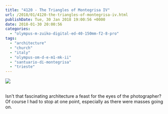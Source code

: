 ```yaml
---
title: "4120 - The Triangles of Montegrisa IV"
url: /2018/01/4120-the-triangles-of-montegrisa-iv.html
publishDate: Tue, 30 Jan 2018 19:00:56 +0000
date: 2018-01-30 20:00:56
categories: 
  - "olympus-m-zuiko-digital-ed-40-150mm-f2-8-pro"
tags: 
  - "architecture"
  - "church"
  - "italy"
  - "olympus-om-d-e-m1-mk-ii"
  - "santuario-di-montegrisa"
  - "trieste"
---
```

<div class="container">
<div class="center"><a target="_blank" href="https://d25zfm9zpd7gm5.cloudfront.net/1200x1200/2017/20170527_121658_lr.jpg"><img class="webfeedsFeaturedVisual" src="https://d25zfm9zpd7gm5.cloudfront.net/0600x0600/2017/20170527_121658_lr.jpg" /></a></div>
</div>
<br />

Isn't that fascinating architecture a feast for the eyes of the photographer? Of course I had to stop at one point, especially as there were masses going on.
